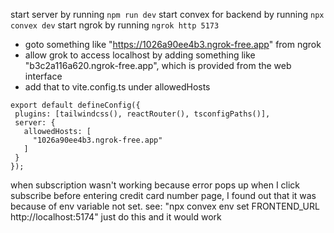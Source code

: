 start server by running ``` npm run dev ```
start convex for backend by running ``` npx convex dev ```
start ngrok by running ``` ngrok http 5173 ```
 - goto something like "https://1026a90ee4b3.ngrok-free.app" from ngrok
 - allow grok to access localhost by adding something like "b3c2a116a620.ngrok-free.app", which is provided from the web interface
 - add that to vite.config.ts under allowedHosts
 ```
 export default defineConfig({
  plugins: [tailwindcss(), reactRouter(), tsconfigPaths()],
  server: {
    allowedHosts: [
      "1026a90ee4b3.ngrok-free.app"
    ]
  }
});
```


when subscription wasn't working because error pops up when I click subscribe before entering credit card number page, I found out that it was because of env variable not set. see: "npx convex env set FRONTEND_URL http://localhost:5174" just do this and it would work